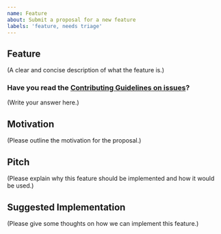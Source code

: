 ```yaml
---
name: Feature
about: Submit a proposal for a new feature
labels: 'feature, needs triage'
---
```


## Feature

(A clear and concise description of what the feature is.)

### Have you read the [Contributing Guidelines on issues](https://github.com/metamapper-io/metamapper/blob/master/CONTRIBUTING.md#reporting-bugs)?

(Write your answer here.)

## Motivation

(Please outline the motivation for the proposal.)

## Pitch

(Please explain why this feature should be implemented and how it would be used.)

## Suggested Implementation

(Please give some thoughts on how we can implement this feature.)
